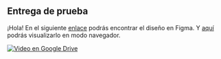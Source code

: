 
## Entrega de prueba

¡Hola! En el siguiente [enlace](https://www.figma.com/file/xhjJohoPMpaOUdEceZ3SjG/Untitled?type=design&node-id=0%3A1&mode=design&t=3jCqzZHnuh0VsE9s-1) podrás encontrar el diseño en Figma.
Y [aquí](https://www.figma.com/proto/xhjJohoPMpaOUdEceZ3SjG/Untitled?type=design&node-id=18-148&t=3jCqzZHnuh0VsE9s-0&scaling=scale-down&page-id=0%3A1&starting-point-node-id=111%3A33) podrás visualizarlo en modo navegador.

[![Video en Google Drive](https://img.youtube.com/vi/VIDEO_ID/maxresdefault.jpg)](https://drive.google.com/file/d/1npugBbxVGT8ilt77Em6WWtHHp4dcauYO/preview)
